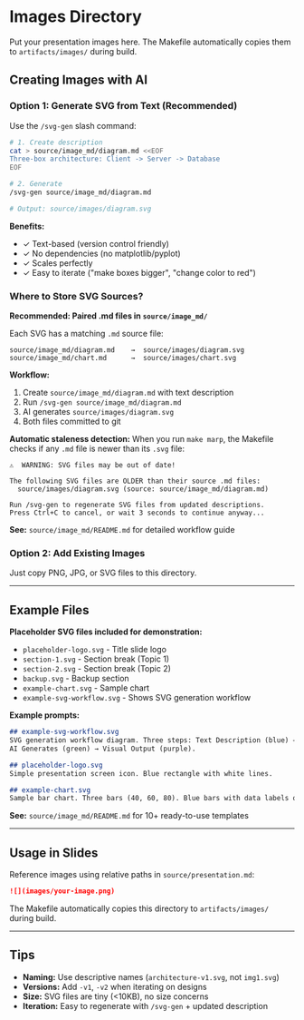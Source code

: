 # Images Directory

Put your presentation images here. The Makefile automatically copies them to `artifacts/images/` during build.

## Creating Images with AI

### Option 1: Generate SVG from Text (Recommended)

Use the `/svg-gen` slash command:

```bash
# 1. Create description
cat > source/image_md/diagram.md <<EOF
Three-box architecture: Client -> Server -> Database
EOF

# 2. Generate
/svg-gen source/image_md/diagram.md

# Output: source/images/diagram.svg
```

**Benefits:**
- ✓ Text-based (version control friendly)
- ✓ No dependencies (no matplotlib/pyplot)
- ✓ Scales perfectly
- ✓ Easy to iterate ("make boxes bigger", "change color to red")

### Where to Store SVG Sources?

**Recommended: Paired .md files in `source/image_md/`**

Each SVG has a matching `.md` source file:
```
source/image_md/diagram.md    →  source/images/diagram.svg
source/image_md/chart.md      →  source/images/chart.svg
```

**Workflow:**
1. Create `source/image_md/diagram.md` with text description
2. Run `/svg-gen source/image_md/diagram.md`
3. AI generates `source/images/diagram.svg`
4. Both files committed to git

**Automatic staleness detection:**
When you run `make marp`, the Makefile checks if any `.md` file is newer than its `.svg` file:

```
⚠️  WARNING: SVG files may be out of date!

The following SVG files are OLDER than their source .md files:
  source/images/diagram.svg (source: source/image_md/diagram.md)

Run /svg-gen to regenerate SVG files from updated descriptions.
Press Ctrl+C to cancel, or wait 3 seconds to continue anyway...
```

**See:** `source/image_md/README.md` for detailed workflow guide

### Option 2: Add Existing Images

Just copy PNG, JPG, or SVG files to this directory.

---

## Example Files

**Placeholder SVG files included for demonstration:**

- `placeholder-logo.svg` - Title slide logo
- `section-1.svg` - Section break (Topic 1)
- `section-2.svg` - Section break (Topic 2)
- `backup.svg` - Backup section
- `example-chart.svg` - Sample chart
- `example-svg-workflow.svg` - Shows SVG generation workflow

**Example prompts:**

```markdown
## example-svg-workflow.svg
SVG generation workflow diagram. Three steps: Text Description (blue) →
AI Generates (green) → Visual Output (purple).

## placeholder-logo.svg
Simple presentation screen icon. Blue rectangle with white lines.

## example-chart.svg
Sample bar chart. Three bars (40, 60, 80). Blue bars with data labels on top.
```

**See:** `source/image_md/README.md` for 10+ ready-to-use templates

---

## Usage in Slides

Reference images using relative paths in `source/presentation.md`:

```markdown
![](images/your-image.png)
```

The Makefile automatically copies this directory to `artifacts/images/` during build.

---

## Tips

- **Naming:** Use descriptive names (`architecture-v1.svg`, not `img1.svg`)
- **Versions:** Add `-v1`, `-v2` when iterating on designs
- **Size:** SVG files are tiny (<10KB), no size concerns
- **Iteration:** Easy to regenerate with `/svg-gen` + updated description
